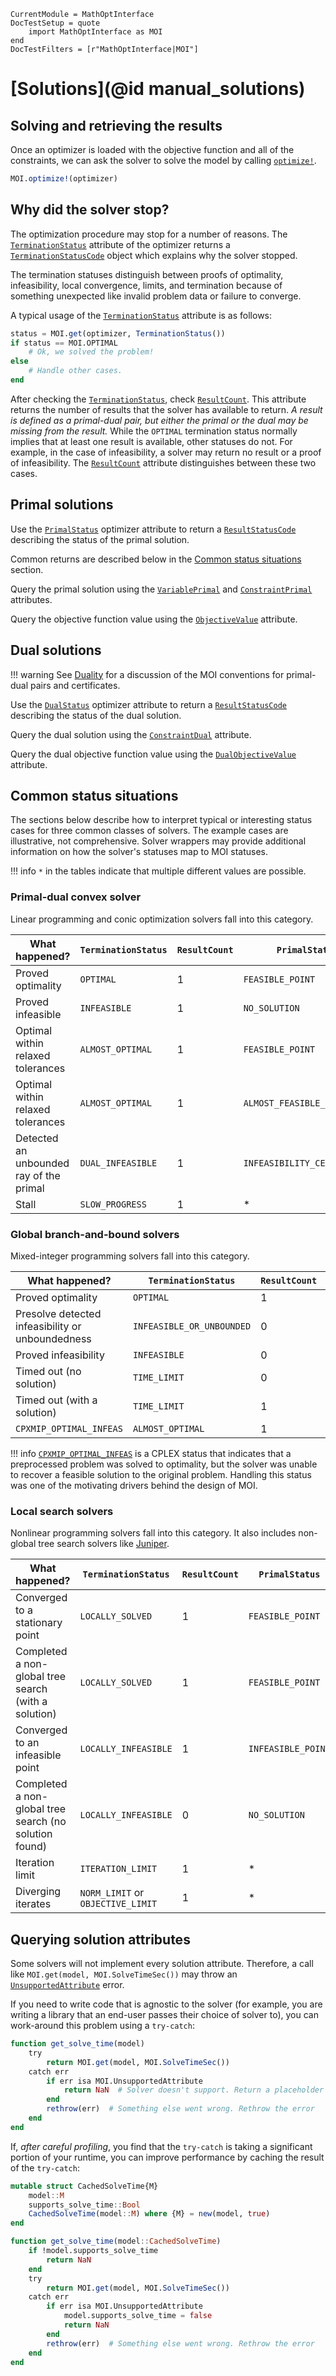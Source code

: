 ```@meta
CurrentModule = MathOptInterface
DocTestSetup = quote
    import MathOptInterface as MOI
end
DocTestFilters = [r"MathOptInterface|MOI"]
```

# [Solutions](@id manual_solutions)

## Solving and retrieving the results

Once an optimizer is loaded with the objective function and all of the
constraints, we can ask the solver to solve the model by calling
[`optimize!`](@ref).
```julia
MOI.optimize!(optimizer)
```

## Why did the solver stop?

The optimization procedure may stop for a number of reasons. The
[`TerminationStatus`](@ref) attribute of the optimizer returns a
[`TerminationStatusCode`](@ref) object which explains why the solver stopped.

The termination statuses distinguish between proofs of optimality,
infeasibility, local convergence, limits, and termination because of something
unexpected like invalid problem data or failure to converge.

A typical usage of the [`TerminationStatus`](@ref) attribute is as follows:
```julia
status = MOI.get(optimizer, TerminationStatus())
if status == MOI.OPTIMAL
    # Ok, we solved the problem!
else
    # Handle other cases.
end
```

After checking the [`TerminationStatus`](@ref), check
[`ResultCount`](@ref). This attribute returns the number of results that the
solver has available to return. *A result is defined as a primal-dual pair,
but either the primal or the dual may be missing from the result.* While the
`OPTIMAL` termination status normally implies that at least one result is
available, other statuses do not. For example, in the case of infeasibility, a
solver may return no result or a proof of infeasibility. The [`ResultCount`](@ref)
attribute distinguishes between these two cases.

## Primal solutions

Use the [`PrimalStatus`](@ref) optimizer attribute to return a
[`ResultStatusCode`](@ref) describing the status of the primal solution.

Common returns are described below in the [Common status situations](@ref)
section.

Query the primal solution using the [`VariablePrimal`](@ref) and
[`ConstraintPrimal`](@ref) attributes.

Query the objective function value using the [`ObjectiveValue`](@ref) attribute.

## Dual solutions

!!! warning
    See [Duality](@ref) for a discussion of the MOI conventions for primal-dual
    pairs and certificates.

Use the [`DualStatus`](@ref) optimizer attribute to return a
[`ResultStatusCode`](@ref) describing the status of the dual solution.

Query the dual solution using the [`ConstraintDual`](@ref) attribute.

Query the dual objective function value using the [`DualObjectiveValue`](@ref)
attribute.

## Common status situations

The sections below describe how to interpret typical or interesting status cases
for three common classes of solvers. The example cases are illustrative, not
comprehensive. Solver wrappers may provide additional information on
how the solver's statuses map to MOI statuses.

!!! info
    `*` in the tables indicate that multiple different values are possible.

### Primal-dual convex solver

Linear programming and conic optimization solvers fall into this category.

| What happened?                          | `TerminationStatus` | `ResultCount` | `PrimalStatus`              | `DualStatus`                |
| --------------------------------------- | --------------------- | ----------- | --------------------------- | --------------------------- |
| Proved optimality                       | `OPTIMAL`             | 1           | `FEASIBLE_POINT`            | `FEASIBLE_POINT`            |
| Proved infeasible                       | `INFEASIBLE`          | 1           | `NO_SOLUTION`               | `INFEASIBILITY_CERTIFICATE` |
| Optimal within relaxed tolerances       | `ALMOST_OPTIMAL`      | 1           | `FEASIBLE_POINT`            | `FEASIBLE_POINT`            |
| Optimal within relaxed tolerances       | `ALMOST_OPTIMAL`      | 1           | `ALMOST_FEASIBLE_POINT`     | `ALMOST_FEASIBLE_POINT`     |
| Detected an unbounded ray of the primal | `DUAL_INFEASIBLE`     | 1           | `INFEASIBILITY_CERTIFICATE` | `NO_SOLUTION`               |
| Stall                                   | `SLOW_PROGRESS`       | 1           | *                           | *                           |

### Global branch-and-bound solvers

Mixed-integer programming solvers fall into this category.

| What happened?                                   | `TerminationStatus`       | `ResultCount` | `PrimalStatus`     | `DualStatus`  |
| ------------------------------------------------ | ------------------------- | ------------- | ------------------ | ------------- |
| Proved optimality                                | `OPTIMAL`                 | 1             | `FEASIBLE_POINT`   | `NO_SOLUTION` |
| Presolve detected infeasibility or unboundedness | `INFEASIBLE_OR_UNBOUNDED` | 0             | `NO_SOLUTION`      | `NO_SOLUTION` |
| Proved infeasibility                             | `INFEASIBLE`              | 0             | `NO_SOLUTION`      | `NO_SOLUTION` |
| Timed out (no solution)                          | `TIME_LIMIT`              | 0             | `NO_SOLUTION`      | `NO_SOLUTION` |
| Timed out (with a solution)                      | `TIME_LIMIT`              | 1             | `FEASIBLE_POINT`   | `NO_SOLUTION` |
| `CPXMIP_OPTIMAL_INFEAS`                          | `ALMOST_OPTIMAL`          | 1             | `INFEASIBLE_POINT` | `NO_SOLUTION` |

!!! info
    [`CPXMIP_OPTIMAL_INFEAS`](https://www.ibm.com/docs/en/SSSA5P_12.6.1/ilog.odms.cplex.help/refcallablelibrary/macros/CPXMIP_OPTIMAL_INFEAS.html)
    is a CPLEX status that indicates that a preprocessed problem was solved to
    optimality, but the solver was unable to recover a feasible solution to the
    original problem. Handling this status was one of the motivating drivers
    behind the design of MOI.

### Local search solvers

Nonlinear programming solvers fall into this category. It also includes
non-global tree search solvers like
[Juniper](https://github.com/lanl-ansi/Juniper.jl).

| What happened?                                         | `TerminationStatus`             | `ResultCount` | `PrimalStatus`   | `DualStatus`   |
| ------------------------------------------------------ | --------------------------------- | --------------- | ------------------ | ---------------- |
| Converged to a stationary point                        | `LOCALLY_SOLVED`                  | 1               | `FEASIBLE_POINT`   | `FEASIBLE_POINT` |
| Completed a non-global tree search (with a solution)   | `LOCALLY_SOLVED`                  | 1               | `FEASIBLE_POINT`   | `FEASIBLE_POINT` |
| Converged to an infeasible point                       | `LOCALLY_INFEASIBLE`              | 1               | `INFEASIBLE_POINT` | *                |
| Completed a non-global tree search (no solution found) | `LOCALLY_INFEASIBLE`              | 0               | `NO_SOLUTION`      | `NO_SOLUTION`    |
| Iteration limit                                        | `ITERATION_LIMIT`                 | 1               | *                  | *                |
| Diverging iterates                                     | `NORM_LIMIT` or `OBJECTIVE_LIMIT` | 1               | *                  | *                |

## Querying solution attributes

Some solvers will not implement every solution attribute. Therefore, a call like
`MOI.get(model, MOI.SolveTimeSec())` may throw an [`UnsupportedAttribute`](@ref)
error.

If you need to write code that is agnostic to the solver (for example, you are
writing a library that an end-user passes their choice of solver to), you can
work-around this problem using a `try-catch`:
```julia
function get_solve_time(model)
    try
        return MOI.get(model, MOI.SolveTimeSec())
    catch err
        if err isa MOI.UnsupportedAttribute
            return NaN  # Solver doesn't support. Return a placeholder value.
        end
        rethrow(err)  # Something else went wrong. Rethrow the error
    end
end
```

If, _after careful profiling_, you find that the `try-catch` is taking a
significant portion of your runtime, you can improve performance by caching the
result of the `try-catch`:
```julia
mutable struct CachedSolveTime{M}
    model::M
    supports_solve_time::Bool
    CachedSolveTime(model::M) where {M} = new(model, true)
end

function get_solve_time(model::CachedSolveTime)
    if !model.supports_solve_time
        return NaN
    end
    try
        return MOI.get(model, MOI.SolveTimeSec())
    catch err
        if err isa MOI.UnsupportedAttribute
            model.supports_solve_time = false
            return NaN
        end
        rethrow(err)  # Something else went wrong. Rethrow the error
    end
end
```
